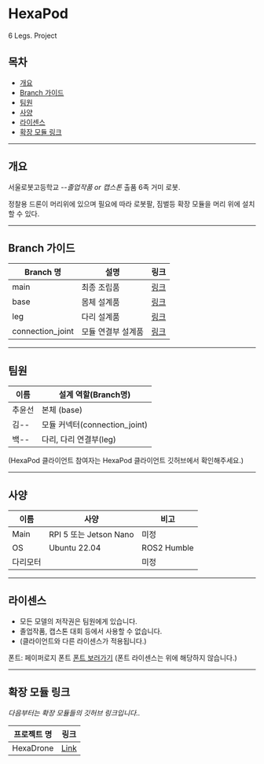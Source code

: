 # HexaPod
6 Legs. Project

## 목차
* [개요](#개요)
* [Branch 가이드](#Branch-가이드)
* [팀원](#팀원)
* [사양](#사양)
* [라이센스](#라이센스)
* [확장 모듈 링크](#확장-모듈-링크)
***
## 개요
서울로봇고등학교 *--졸업작품 or 캡스톤* 출품 6족 거미 로봇.

정찰용 드론이 머리위에 있으며 필요에 따라 로봇팔, 짐벌등 확장 모듈을 머리 위에 설치 할 수 있다.
***
## Branch 가이드
|Branch 명|설명|링크|
|---|---|---|
|main|최종 조립품| [링크](https://github.com/seon0313/HexaPod) |
|base|몸체 설계품| [링크](https://github.com/seon0313/HexaPod/tree/base) |
|leg|다리 설계품| [링크](https://github.com/seon0313/HexaPod/tree/leg) |
|connection_joint|모듈 연결부 설계품| [링크](https://github.com/seon0313/HexaPod/tree/connection_joint) |
***
## 팀원
|이름|설계 역할(Branch명)|
|---|---|
|추윤선| 본체 (base) |
|김--|모듈 커넥터(connection_joint)|
|백--|다리, 다리 연결부(leg)|

(HexaPod 클라이언트 참여자는 HexaPod 클라이언트 깃허브에서 확인해주세요.)
***
## 사양

| 이름 | 사양 | 비고 |
| --- | --- | --- |
| Main | RPI 5 또는 Jetson Nano | 미정 |
| OS | Ubuntu 22.04 | ROS2 Humble |
| 다리모터 | | 미정 |

***
## 라이센스

* 모든 모델의 저작권은 팀원에게 있습니다.
* 졸업작품, 캡스톤 대회 등에서 사용할 수 없습니다.
* (클라이언트와 다른 라이센스가 적용됩니다.)

폰트: 페이퍼로지 폰트 [폰트 보러가기](https://freesentation.blog/paperlogyfont)
(폰트 라이센스는 위에 해당하지 않습니다.)
***
## 확장 모듈 링크
*다음부터는 확장 모듈들의 깃허브 링크입니다..*

|프로젝트 명|링크|
|---|---|
|HexaDrone|[Link](https://google.com)|
